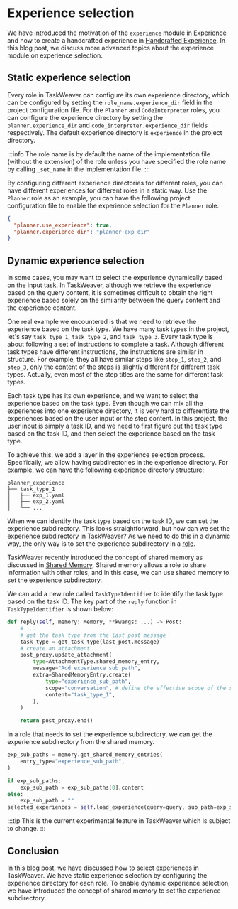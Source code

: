 # Experience selection

We have introduced the motivation of the `experience` module in [Experience](/docs/customization/experience/experience) 
and how to create a handcrafted experience in [Handcrafted Experience](/docs/customization/experience/handcrafted_experience).
In this blog post, we discuss more advanced topics about the experience module on experience selection.

## Static experience selection

Every role in TaskWeaver can configure its own experience directory, which can be configured 
by setting the `role_name.experience_dir` field in the project configuration file.
For the `Planner` and `CodeInterpreter` roles, you can configure the experience directory
by setting the `planner.experience_dir` and `code_interpreter.experience_dir` fields respectively.
The default experience directory is `experience` in the project directory.



:::info
The role name is by default the name of the implementation file (without the extension) of the role unless
you have specified the role name by calling `_set_name` in the implementation file.
:::

By configuring different experience directories for different roles, 
you can have different experiences for different roles in a static way.
Use the `Planner` role as an example, you can have the following project configuration file 
to enable the experience selection for the `Planner` role.

```json
{
  "planner.use_experience": true,
  "planner.experience_dir": "planner_exp_dir"
}
```

<!-- truncate -->

## Dynamic experience selection

In some cases, you may want to select the experience dynamically based on the input task.
In TaskWeaver, although we retrieve the experience based on the query content,
it is sometimes difficult to obtain the right experience based solely on the similarity 
between the query content and the experience content. 

One real example we encountered is that we need to retrieve the experience based on the
task type. We have many task types in the project, let's say `task_type_1`, `task_type_2`, and `task_type_3`.
Every task type is about following a set of instructions to complete a task.
Although different task types have different instructions, the instructions are similar in structure.
For example, they all have similar steps like `step_1`, `step_2`, and `step_3`, only 
the content of the steps is slightly different for different task types. 
Actually, even most of the step titles are the same for different task types.

Each task type has its own experience, and we want to select the experience based on the task type.
Even though we can mix all the experiences into one experience directory, it is very hard 
to differentiate the experiences based on the user input or the step content. 
In this project, the user input is simply a task ID, and we need to first figure out the task type based on the task ID,
and then select the experience based on the task type.

To achieve this, we add a layer in the experience selection process. Specifically, we allow
having subdirectories in the experience directory.
For example, we can have the following experience directory structure:

```
planner_experience
├── task_type_1
│   ├── exp_1.yaml
│   ├── exp_2.yaml
│   └── ...
```

When we can identify the task type based on the task ID, we can set the experience subdirectory.
This looks straightforward, but how can we set the experience subdirectory in TaskWeaver?
As we need to do this in a dynamic way, the only way is to set the experience subdirectory in a [role](/docs/concepts/role).

TaskWeaver recently introduced the concept of shared memory as discussed in [Shared Memory](/docs/memory).
Shared memory allows a role to share information with other roles, and in this case, we can use shared memory to set the experience subdirectory.

We can add a new role called `TaskTypeIdentifier` to identify the task type based on the task ID.
The key part of the `reply` function in `TaskTypeIdentifier` is shown below:

```python
def reply(self, memory: Memory, **kwargs: ...) -> Post:
    # ...
    # get the task type from the last post message
    task_type = get_task_type(last_post.message)
    # create an attachment 
    post_proxy.update_attachment(
        type=AttachmentType.shared_memory_entry,
        message="Add experience sub path",
        extra=SharedMemoryEntry.create(
            type="experience_sub_path",
            scope="conversation", # define the effective scope of the shared memory entry to be the whole conversation
            content="task_type_1",
        ),
    )

    return post_proxy.end()
```

In a role that needs to set the experience subdirectory, we can get the experience subdirectory from the shared memory.

```python
exp_sub_paths = memory.get_shared_memory_entries(
    entry_type="experience_sub_path",
)

if exp_sub_paths:
    exp_sub_path = exp_sub_paths[0].content
else:
    exp_sub_path = ""
selected_experiences = self.load_experience(query=query, sub_path=exp_sub_path)
```

:::tip
This is the current experimental feature in TaskWeaver which is subject to change.
:::

## Conclusion

In this blog post, we have discussed how to select experiences in TaskWeaver.
We have static experience selection by configuring the experience directory for each role.
To enable dynamic experience selection, we have introduced the concept of shared memory to set the experience subdirectory.
